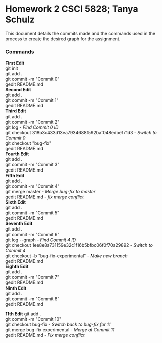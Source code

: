 # Homework 2 CSCI 5828; Tanya Schulz

This document details the commits made and the commands used in the process to create the desired graph for the assignment.

### Commands

**First Edit** <br>
git init <br>
git add . <br>
git commit -m "Commit 0" <br>
gedit README.md <br>
**Second Edit** <br>
git add . <br>
git commit -m "Commit 1" <br>
gedit README.md <br>
**Third Edit** <br>
git add . <br>
git commit -m "Commit 2" <br>
git log - _Find Commit 0 ID_<br> 
git checkout 318b3c433d13ea7934688f592baf048edbe171d3 - _Switch to Commit 0_ <br>
git checkout "bug-fix" <br>
gedit README.md <br>
**Fourth Edit** <br>
git add . <br>
git commit -m "Commit 3" <br>
gedit README.md <br>
**Fifth Edit** <br>
git add . <br>
git commit -m "Commit 4" <br>
git merge master - _Merge bug-fix to master_ <br>
gedit README.md - _fix merge conflict_ <br>
**Sixth Edit** <br>
git add . <br>
git commit -m "Commit 5" <br>
gedit README.md <br>
**Seventh Edit** <br>
git add . <br>
git commit -m "Commit 6" <br>
git log --graph - _Find Commit 4 ID_ <br>
git checkout 1ee8e8a731159e32c1f16b5bfbc06f0f70a29892 - _Switch to Commit 4_ <br>
git checkout -b "bug-fix-experimental" - _Make new branch_ <br>
gedit README.md <br>
**Eighth Edit** <br>
git add . <br>
git commit -m "Commit 7" <br>
gedit README.md <br>
**Ninth Edit** <br>
git add . <br>
git commit -m "Commit 8" <br>
gedit README.md <br>

**11th Edit**
git add . <br>
git commit -m "Commit 10" <br>
git checkout bug-fix - _Switch back to bug-fix for 11_ <br>
git merge bug-fix experimental - _Merge at Commit 11_ <br>
gedit README.md - _Fix merge conflict_<br>




